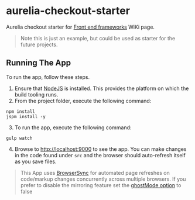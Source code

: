# aurelia-checkout-starter

Aurelia checkout starter for [Front end frameworks](https://milestone.tacitknowledge.com/display/FE/Front+end+frameworks) WiKi page.

> Note this is just an example, but could be used as starter for the future projects.

## Running The App

To run the app, follow these steps.

1. Ensure that [NodeJS](http://nodejs.org/) is installed. This provides the platform on which the build tooling runs.
2. From the project folder, execute the following command:

  ```shell
  npm install
  jspm install -y
  ```
3. To run the app, execute the following command:

  ```shell
  gulp watch
  ```
4. Browse to [http://localhost:9000](http://localhost:9000) to see the app. You can make changes in the code found under `src` and the browser should auto-refresh itself as you save files.

> This App uses [BrowserSync](http://www.browsersync.io/) for automated page refreshes on code/markup changes concurrently across multiple browsers. If you prefer to disable the mirroring feature set the [ghostMode option](http://www.browsersync.io/docs/options/#option-ghostMode) to false
